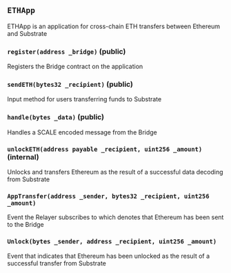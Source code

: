 ## `ETHApp`
ETHApp is an application for cross-chain ETH transfers between Ethereum and Substrate

### `register(address _bridge)` (public)
Registers the Bridge contract on the application

### `sendETH(bytes32 _recipient)` (public)
Input method for users transferring funds to Substrate

### `handle(bytes _data)` (public)
Handles a SCALE encoded message from the Bridge

### `unlockETH(address payable _recipient, uint256 _amount)` (internal)
Unlocks and transfers Ethereum as the result of a successful data decoding from Substrate

### `AppTransfer(address _sender, bytes32 _recipient, uint256 _amount)`
Event the Relayer subscribes to which denotes that Ethereum has been sent to the Bridge

### `Unlock(bytes _sender, address _recipient, uint256 _amount)`
Event that indicates that Ethereum has been unlocked as the result of a successful transfer from Substrate

